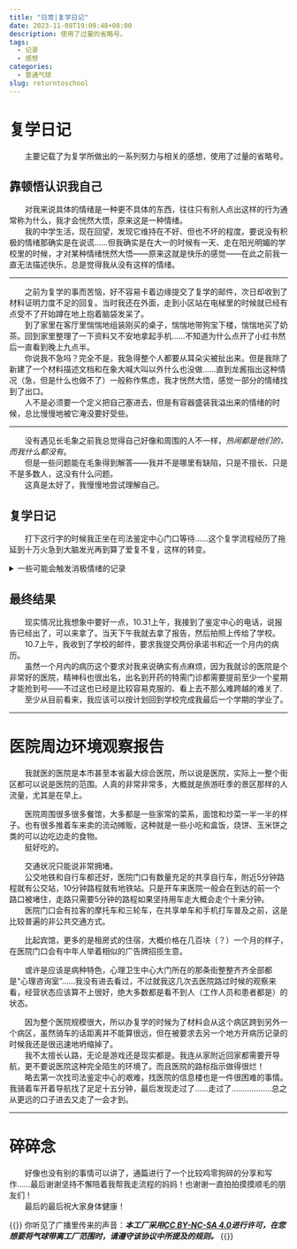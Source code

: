 ```yaml
---
title: "日常|复学日记"
date: 2023-11-08T19:09:48+08:00
description: 使用了过量的省略号。
tags:
  - 记录
  - 感想
categories:
  - 普通气球
slug: returntoschool
---
```

<style>
  blockquote {
    color: #2a4f43; /* 设置字体颜色 */
  }
</style>
# 复学日记
&emsp;&emsp;主要记载了为复学所做出的一系列努力与相关的感想，使用了过量的省略号。
## 靠顿悟认识我自己
&emsp;&emsp;对我来说具体的情绪是一种更不具体的东西，往往只有别人点出这样的行为通常称为什么，我才会恍然大悟，原来这是一种情绪。<br>
&emsp;&emsp;我的中学生活，现在回望，发现它维持在不好、但也不坏的程度。要说没有积极的情绪那确实是在说谎……但我确实是在大一的时候有一天、走在阳光明媚的学校里的时候，才对某种情绪恍然大悟——原来这就是快乐的感觉——在此之前我一直无法描述快乐，总是觉得我从没有这样的情绪。

---

&emsp;&emsp;之前为复学的事而苦恼，好不容易卡着边缘提交了复学的邮件，次日却收到了材料证明力度不足的回复。当时我还在外面，走到小区站在电梯里的时候就已经有点受不了开始蹲在地上抱着脑袋发呆了。<br>
&emsp;&emsp;到了家里在客厅里惴惴地组装刚买的桌子，惴惴地带狗宝下楼，惴惴地买了奶茶。回到家里整理了一下资料又不安地拿起手机……不知道为什么点开了小红书然后一直看到晚上九点半。<br>
&emsp;&emsp;你说我不急吗？完全不是，我急得整个人都要从耳朵尖被扯出来。但是我除了新建了一个材料描述文档和在象大喊大叫以外什么也没做……直到龙酱指出这种情况（急，但是什么也做不了）一般称作焦虑，我才恍然大悟，感觉一部分的情绪找到了出口。<br>
&emsp;&emsp;人不是必须要一个定义把自己塞进去，但是有容器盛装我溢出来的情绪的时候，总比慢慢地被它淹没要好受些。

---

&emsp;&emsp;没有遇见长毛象之前我总觉得自己好像和周围的人不一样，*热闹都是他们的，而我什么都没有*。<br>
&emsp;&emsp;但是一些问题能在毛象得到解答——我并不是哪里有缺陷，只是不擅长、只是不是多数人，这没有什么问题。<br>
&emsp;&emsp;这真是太好了，我慢慢地尝试理解自己。

## 复学日记
&emsp;&emsp;打下这行字的时候我正坐在司法鉴定中心门口等待……这个复学流程经历了拖延到十万火急到大脑发光再到算了爱复不复，这样的转变。
<details>
<summary>一些可能会触发消极情绪的记录</summary>

### 拖延症大爆发
&emsp;&emsp;讲道理我真的知道10月内需要提交这个证明，但是一来询问学校需要什么材料的时候得到了复制粘贴学生手册的回复——意思是等于没回复，于是我就开始拖。<br>
&emsp;&emsp;10月中的时候我趁开药跟妈来了鉴定中心一趟，拿了一张说明书走，其间有多崩溃我就不讲了，总之当时是觉得真的很麻烦所以想试试能不能只交病例……然后我又拖，拖到24号终于交上去了，次日收到回复资料不合格。<br>
&emsp;&emsp;***堂堂崩溃.jpg***<br>

### 十万火急急急急
&emsp;&emsp;现在的死线是10.31，我跟妈紧急前往司法鉴定中心，发现资料又没齐，于是跋涉去医院的各个地方打印病历和打印病历……打住院期间的病历花费了一个小时及60块钱。<br>
&emsp;&emsp;好消息是在出院一年以后我终于看到了之前入院的时候做的量表报告，坏消息是鉴定中心五点下班，当时的时间是四点。<br>
&emsp;&emsp;总之赶到了，提交了材料。<br>

---
#### 插播：
&emsp;&emsp;鉴定中心的工作人员一直说学校不一定认这个鉴定报告，我就发邮件去问了，得到你发来看看的答复。而之前也询问过医生能不能写适合复学，医生说没办法开，所以才想的去鉴定。<br>
&emsp;&emsp;于是收到这个回复的时候我真的很崩溃，真的很崩溃，我不知道要什么才行了。<br>

---

### 算了，就这样吧。
&emsp;&emsp;因为我太能拖了所以事到如今在鉴定中心不能加急的情况下不确定10.31能不能出，据说大概是不行的，所以我很大可能又做了鉴定交了钱又不能复学还要交钱保留学籍。<br>
&emsp;&emsp;我也不知道该怎么办，除了崩溃我能怎么办。——总之去信学校询问怎么办了，但是学校已经下班了。<br>
&emsp;&emsp;事已至此虽然我拖延要负最大的责任但是我也没什么可以做的了，就这样吧。
</details>

## 最终结果
&emsp;&emsp;现实情况比我想象中要好一点，10.31上午，我接到了鉴定中心的电话，说报告已经出了，可以来拿了。当天下午我就去拿了报告，然后拍照上传给了学校。<br>
&emsp;&emsp;10.7上午，我收到了学校的邮件，要求我提交两份承诺书和近一个月内的病历。<br>
&emsp;&emsp;虽然一个月内的病历这个要求对我来说确实有点麻烦，因为我就诊的医院是个非常好的医院，精神科也很出名，出名到开药的特需门诊都需要提前至少一个星期才能抢到号——不过这也已经是比较容易克服的、看上去不那么难跨越的难关了.
&emsp;&emsp;至少从目前看来，我应该可以按计划回到学校完成我最后一个学期的学业了。

---
# 医院周边环境观察报告
&emsp;&emsp;我就医的医院是本市甚至本省最大综合医院，所以说是医院，实际上一整个街区都可以说是医院的范围。人真的非常非常多，大概就是旅游旺季的景区那样的人流量，尤其是在早上。

&emsp;&emsp;医院周围很多很多餐馆，大多都是一些家常的菜系，面馆和炒菜一半一半的样子。也有很多推着车来卖的流动摊贩，这种就是一些小吃和盒饭，烧饼、玉米饼之类的可以边吃边走的食物。<br>
&emsp;&emsp;挺好吃的。<br>

&emsp;&emsp;交通状况只能说非常拥堵。<br>
&emsp;&emsp;公交地铁和自行车都还好，医院门口有数量充足的共享自行车，附近5分钟路程就有公交站，10分钟路程就有地铁站。只是开车来医院一般会在到达的前一个路口被堵住，走路只需要5分钟的路程如果坚持用车走大概会走个十来分钟。<br>
&emsp;&emsp;医院门口会有拉客的摩托车和三轮车，在共享单车和手机打车普及之前，这是比较普遍的非公共交通方式。<br>

&emsp;&emsp;比起宾馆，更多的是租房式的住宿，大概价格在几百块（？）一个月的样子，在医院门口会有中年人举着相似的广告牌招揽生意。

&emsp;&emsp;或许是应该是病种特色，心理卫生中心大门所在的那条街整整齐齐全部都是“心理咨询室”……我没有进去看过，不过就我这几次去医院路过时候的观察来看，经营状态应该算不上很好，绝大多数都是看不到人（工作人员和患者都是）的状态。<br>

&emsp;&emsp;因为整个医院规模很大，所以办复学的时候为了材料会从这个病区跨到另外一个病区，虽然骑车的话距离并不能算很远，但在被要求去另一个地方开病历记录的时候我还是很迅速地坍缩掉了。<br>
&emsp;&emsp;我不太擅长认路，无论是游戏还是现实都是。我连从家附近回家都需要开导航，更不要说医院这种完全陌生的环境了。而且医院的路标指示做得很烂！<br>
&emsp;&emsp;略去第一次找司法鉴定中心的艰难，找医院的信息楼也是一件很困难的事情。我骑着车开着导航找了足足十五分钟，最后发现走过了……走过了………………总之从更远的口子进去又走了一会才到。

---

# 碎碎念
&emsp;&emsp;好像也没有别的事情可以讲了，通篇进行了一个比较鸡零狗碎的分享和写作……最后谢谢坚持不懈陪着我帮我走流程的妈妈！也谢谢一直拍拍摸摸顺毛的朋友们！<br>
&emsp;&emsp;最后的最后祝大家身体健康！


{{<card>}}
你听见了广播里传来的声音：***本工厂采用[CC BY-NC-SA 4.0](https://creativecommons.org/licenses/by-nc-sa/4.0/deed.zh-hans)进行许可，在您想要将气球带离工厂范围时，请遵守该协议中所提及的规则。***
{{</card>}}
